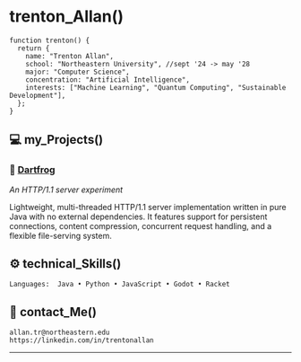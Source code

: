 # trenton_Allan()

```
function trenton() {
  return {
    name: "Trenton Allan",
    school: "Northeastern University", //sept '24 -> may '28
    major: "Computer Science",
    concentration: "Artificial Intelligence",
    interests: ["Machine Learning", "Quantum Computing", "Sustainable Development"],
  };
}
```

## 💻 my_Projects()

### 🐸 [Dartfrog]([https://github.com/trentonallan/http-server-java/blob/333c0f852de37e0d3fc9ec056c8526ec3eb3d7ef/README.md](https://github.com/trentonallan/dartfrog-java/blob/333c0f852de37e0d3fc9ec056c8526ec3eb3d7ef/README.md))
*An HTTP/1.1 server experiment*

Lightweight, multi-threaded HTTP/1.1 server implementation written in pure Java with no external dependencies. It features support for persistent connections, content compression, concurrent request handling, and a flexible file-serving system.

## ⚙️ technical_Skills()

```
Languages:  Java • Python • JavaScript • Godot • Racket
```

## 👋 contact_Me()

```
allan.tr@northeastern.edu
https://linkedin.com/in/trentonallan
```

---
